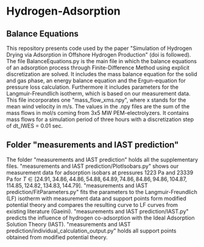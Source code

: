 # Hydrogen-Adsorption
## Balance Equations
This repository presents code used by the paper "Simulation of Hydrogen Drying via Adsorption in Offshore Hydrogen Production" (doi is followed).
The file BalanceEquations.py is the main file in which the balance equations of an adsorption process through Finite-Difference Method using explicit discretization are solved.
It includes the mass balance equation for the solid and gas phase, an energy balance equation and the Ergun-equation for pressure loss calculation. Furthermore it includes parameters for the Langmuir-Freundlich isotherm, 
which is based on our measurement data.
This file incorporates one "mass_flow_xms.npy", where x stands for the mean wind velocity in m/s. The values in the .npy files are the sum of the mass flows in mol/s coming from 3x5 MW PEM-electrolyzers.
It contains mass flows for a simulation period of three hours with a discretization step of dt_IWES = 0.01 sec.

## Folder "measurements and IAST prediction"
The folder "measurements and IAST prediction" holds all the supplementary files. 
"measurements and IAST prediction/PlotIsobars.py" shows our measurement data for adsorption isobars at pressures 1223 Pa and 23339 Pa for $T \in [24.91, 34.86, 44.86, 54.88, 64.89, 74.86, 84.86, 94.86, 104.87, 114.85, 124.82, 134.83, 144.79]$.
"measurements and IAST prediction/FitParameters.py" fits the parameters to the Langmuir-Freundlich (LF) isotherm with measurement data and support points form modified potential theory and compares the resulting curve to LF curves from existing literature (Gaeini).
"measurements and IAST prediction/IAST.py" predicts the influence of hydrogen co-adsorption with the Ideal Adsorption Solution Theory (IAST). 
"measurements and IAST prediction/individual_calculation_output.py" holds all support points obtained from modified potential theory.
